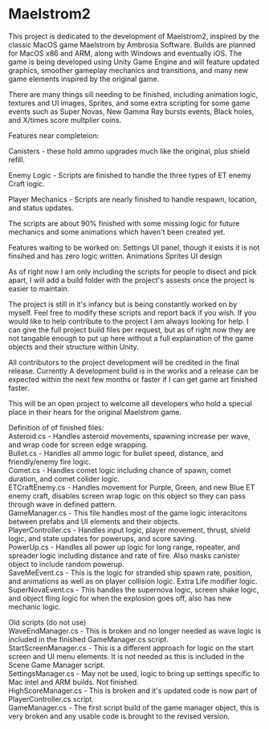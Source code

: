 # Maelstrom2

This project is dedicated to the development of Maelstrom2, inspired by the classic MacOS game Maelstrom by Ambrosia Software. 
Builds are planned for MacOS x86 and ARM, along with Windows and eventually iOS. The game is being developed using Unity Game Engine and will feature updated graphics, smoother gameplay mechanics and transitions, and many new game elements inspired by the original game.

There are many things sill needing to be finished, including animation logic, textures and UI images, Sprites, and some extra scripting for some game events
such as Super Novas, New Gamma Ray bursts events, Black holes, and X/times score multplier coins.


Features near completeion:

Canisters - these hold ammo upgrades much like the original, plus shield refill.

Enemy Logic - Scripts are finished to handle the three types of ET enemy Craft logic.

Player Mechanics - Scripts are nearly finished to handle respawn, location, and status updates.

The scripts are about 90% finished with some missing logic for future mechanics and some animations which haven't been created yet.

Features waiting to be worked on:
Settings UI panel, though it exists it is not finsihed and has zero logic written.
Animations
Sprites
UI design

As of right now I am only including the scripts for people to disect and pick apart, I will add a build folder with the project's assests
once the project is easier to maintain.

The project is still in it's infancy but is being constantly worked on by myself. Feel free to modify these scripts and report back if you wish.
If you would like to help contribute to the project I am always looking for help. I can give the full project build files per request, but as of right now they are not 
tangable enough to put up here without a full explaination of the game objects and their structure within Unity.

All contributors to the project development will be credited in the final release. Currently A development build is in the works and a release can be expected within
the next few months or faster if I can get game art finished faster.

This will be an open project to welcome all developers who hold a special place in their hears for the original Maelstrom game.

Definition of of finished files:
<br>
Asteroid.cs - Handles asteroid movements, spawning increase per wave, and wrap code for screen edge wrapping.
<BR>
Bullet.cs - Handles all ammo logic for bullet speed, distance, and friendly/enemy fire logic.
<br>
Comet.cs - Handles comet logic including chance of spawn, comet duration, and comet colider logic.
<BR>
ETCraftEnemy.cs - Handles movement for Purple, Green, and new Blue ET enemy craft, disables screen wrap logic on this object so they can pass through wave in defined pattern.
<BR>
GameManager.cs - This file handles most of the game logic interacitons between prefabs and UI elements and their objects.
<BR>
PlayerController.cs - Handles input logic, player movement, thrust, shield logic, and state updates for powerups, and score saving.
<BR>
PowerUp.cs - Handles all power up logic for long range, repeater, and spreader logic including distance and rate of fire. Also masks canister object to include random powerup.
<BR>
SaveMeEvent.cs - This is the logic for stranded ship spawn rate, position, and animations as well as on player collision logic. Extra Life modifier logic.
<BR>
SuperNovaEvent.cs - This handles the supernova logic, screen shake logic, and object fling logic for when the explosion goes off, also has new mechanic logic.


Old scripts (do not use)
<BR>
WaveEndManager.cs - This is broken and no longer needed as wave logic is included in the finished GameManager.cs script.
<BR>
StartScreenManager.cs - This is a different approach for logic on the start screen and UI menu elements. It is not needed as this is included in the Scene Game Manager script.
<BR>
SettingsManager.cs - May not be used, logic to bring up settings specific to Mac intel and ARM builds. Not finished.
<BR>
HighScoreManager.cs - This is broken and it's updated code is now part of PlayerController.cs script.
<BR>
GameManager.cs - The first script build of the game manager object, this is very broken and any usable code is brought to the revised version.
